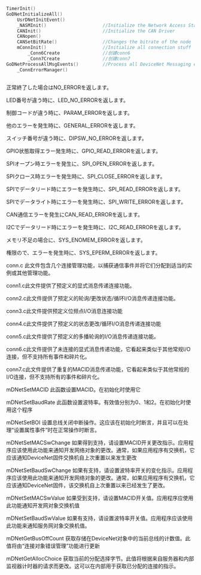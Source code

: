 ``` C
TimerInit()
GoDNetInitializeAll()
	UsrDNetInitEvent()
	_NASMInit()						//Initialize the Network Access State Machine
	CANInit()						//Initialize the CAN Driver
    CANopen()
	CANSetBitRate()					//Changes the bitrate of the node
	mConnInit()						//Initialize all connection stuff
    	_Conn6Create				//创建conn6
    	_Conn7Create				//创建conn7
GoDNetProcessAllMsgEvents()			//Process all DeviceNet Messaging events
    _ConnErrorManager()
    
```

正常終了した場合はNO_ERRORを返します。

LED番号が違う時に、LED_NO_ERRORを返します。

制御コードが違う時に、PARAM_ERRORを返します。

他のエラーを発生時に、GENERAL_ERRORを返します。

スイッチ番号が違う時に、DIPSW_NO_ERRORを返します。

GPIO状態取得エラー発生時に、GPIO_READ_ERRORを返します。

SPIオープン時エラーを発生に、SPI_OPEN_ERRORを返します。

SPIクロース時エラーを発生時に、SPI_CLOSE_ERRORを返します。

SPIでデータリード時にエラーを発生時に、SPI_READ_ERRORを返します。

SPIでデータライト時にエラーを発生時に、SPI_WRITE_ERRORを返します。

CAN通信エラーを発生にCAN_READ_ERRORを返します。

I2Cでデータリード時にエラーを発生時に、I2C_READ_ERRORを返します。

メモリ不足の場合に、SYS_ENOMEM_ERRORを返します。

権限ので、エラーを発生時に、SYS_EPERM_ERRORを返します。



conn.c 此文件包含几个连接管理功能，以捕获通信事件并将它们分配到适当的实例或其他管理功能。

conn1.c此文件提供了预定义的显式消息传递连接功能。

conn2.c此文件提供了预定义的轮询/更改状态/循环I/O消息传递连接功能。

conn3.c此文件提供预定义位频点I/O消息连接功能

conn4.c此文件提供了预定义的状态更改/循环I/O消息传递连接功能

conn5.c此文件提供了预定义的多播轮询的I/O消息传递连接功能。

conn6.c此文件提供了未连接的显式消息传递功能，它看起来类似于其他常规I/O连接，但不支持所有事件和碎片化。

conn7.c此文件提供了重复的MACID消息传递功能，它看起来类似于其他常规的I/O连接，但不支持所有的事件和碎片化。

mDNetSetMACID	此函数设置MACID。在初始化时使用它

mDNetSetBaudRate	此函数设置波特率。有效值分别为0、1和2。在初始化时使用这个程序

mDNetSetBOI	设置总线关闭中断操作。这应该在初始化时断言，并且可以在处理“设置属性事件”时在正常操作时断言。

mDNetSetMACSwChange	如果得到支持，请设置MACID开关更改指示。应用程序应该使用此功能来通知开发网络对象的更改。通常，如果应用程序有交换机，它应该通知DeviceNet固件交换机自上次重置以来发生更改

mDNetSetBaudSwChange	如果有支持，请设置波特率开关的变化指示。应用程序应该使用此功能来通知开发网络对象的更改。通常，如果应用程序有交换机，它应该通知DeviceNet固件，该交换机自上次重置以来已经发生了更改。

mDNetSetMACSwValue	如果受到支持，请设置MACID开关值。应用程序应使用此功能通知开发网对象交换机值

mDNetSetBaudSwValue	如果有支持，请设置波特率开关值。应用程序应该使用此功能来通知服务网对象交换机值。

mDNetGetBusOffCount	获取存储在DeviceNet对象中的当前总线的计数值。此值将由“连接对象错误管理”功能进行更新

mDNetGetAllocChoice	获取当前的分配选择字节。此值将根据来自服务器和内部监视器计时器的请求而更改。这可以在内部用于获取已分配的连接的指示。


